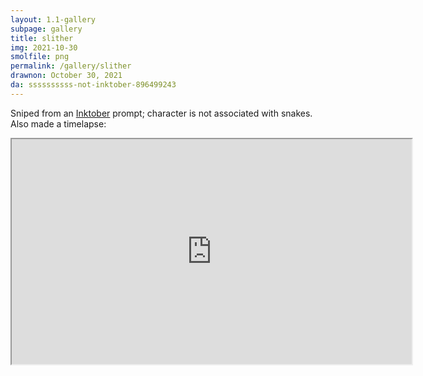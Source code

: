 ```yaml
---
layout: 1.1-gallery
subpage: gallery
title: slither
img: 2021-10-30
smolfile: png
permalink: /gallery/slither
drawnon: October 30, 2021
da: ssssssssss-not-inktober-896499243
---
```

Sniped from an <a href="https://inktober.com/rules" target="_blank">Inktober</a> prompt; character is not associated with snakes. Also made a timelapse:

<p><iframe width="640" height="360" src="https://www.youtube-nocookie.com/embed/W1MGnb17F0A?modestbranding=1&rel=0"></iframe></p>